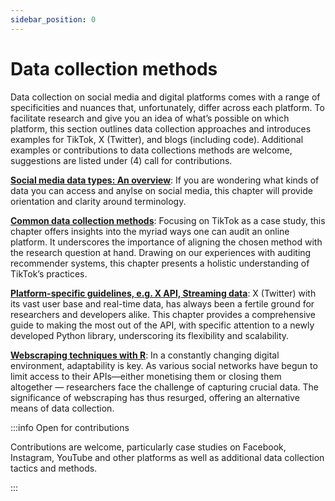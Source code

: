 ```yaml
---
sidebar_position: 0
---
```


# Data collection methods

Data collection on social media and digital platforms comes with a range of specificities and nuances that, unfortunately, differ across each platform. To facilitate research and give you an idea of what’s possible on which platform, this section outlines data collection approaches and introduces examples for TikTok, X (Twitter), and blogs (including code). Additional examples or contributions to data collections methods are welcome, suggestions are listed under (4) call for contributions.

**[Social media data types: An overview](03_01_data-types)**: If you are wondering what kinds of data you can access and anylse on social media, this chapter will provide orientation and clarity around terminology.

**[Common data collection methods](03_02_data-collection-methods)**: Focusing on TikTok as a case study, this chapter offers insights into the myriad ways one can audit an online platform. It underscores the importance of aligning the chosen method with the research question at hand. Drawing on our experiences with auditing recommender systems, this chapter presents a holistic understanding of TikTok’s practices.

**[Platform-specific guidelines, e.g. X API, Streaming data](03_00_code-samples/twitter/streaming-database)**: X (Twitter) with its vast user base and real-time data, has always been a fertile ground for researchers and developers alike. This chapter provides a comprehensive guide to making the most out of the API, with specific attention to a newly developed Python library, underscoring its flexibility and scalability.

**[Webscraping techniques with R](03_03_web-scraping-intro)**: In a constantly changing digital environment, adaptability is key. As various social networks have begun to limit access to their APIs—either monetising them or closing them altogether — researchers face the challenge of capturing crucial data. The significance of webscraping has thus resurged, offering an alternative means of data collection. 

:::info Open for contributions

Contributions are welcome, particularly case studies on Facebook, Instagram, YouTube and other platforms as well as additional data collection tactics and methods. 

:::
<LastUpdatedByChip authorLastUpdate="Cathleen Berger" updatedOn="06.12.2024" />